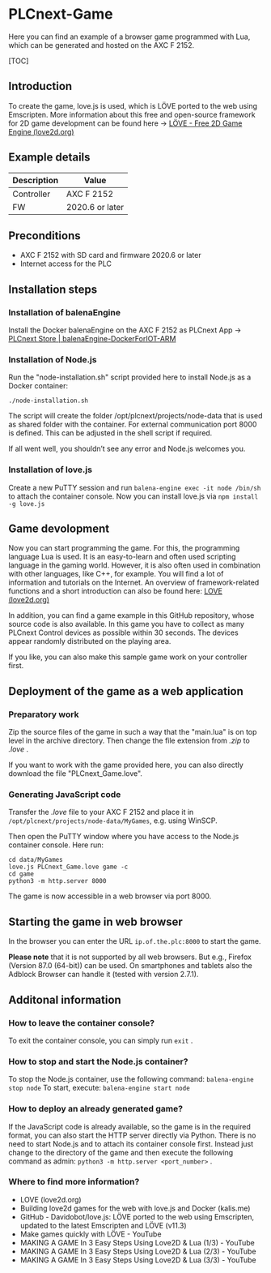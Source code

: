 # PLCnext-Game

Here you can find an example of a browser game programmed with Lua, which can be generated and hosted on the AXC F 2152.

[TOC]

## Introduction

To create the game, love.js is used, which is LÖVE ported to the web using Emscripten. More information about this free and open-source framework for 2D game development can be found here -> [LÖVE - Free 2D Game Engine (love2d.org)](https://love2d.org/)

## Example details

|Description |Value  |
| --- | --- |
|Controller |AXC F 2152 |
|FW |2020.6 or later |

## Preconditions

- AXC F 2152 with SD card and firmware 2020.6 or later
-	Internet access for the PLC

## Installation steps


### Installation of balenaEngine

Install the Docker balenaEngine on the AXC F 2152 as PLCnext App -> [PLCnext Store | balenaEngine-DockerForIOT-ARM](https://www.plcnextstore.com/963)


### Installation of Node.js

Run the "node-installation.sh" script provided here to install Node.js as a Docker container:

```
./node-installation.sh
```
The script will create the folder /opt/plcnext/projects/node-data that is used as shared folder with the container. For external communication port 8000 is defined. This can be adjusted in the shell script if required.

If all went well, you shouldn’t see any error and Node.js welcomes you.


### Installation of love.js

Create a new PuTTY session and run `balena-engine exec -it node /bin/sh` to attach the container console.
Now you can install love.js via `npm install -g love.js`


## Game devolopment

Now you can start programming the game. For this, the programming language Lua is used. It is an easy-to-learn and often used scripting language in the gaming world. However, it is also often used in combination with other languages, like C++, for example. You will find a lot of information and tutorials on the Internet. An overview of framework-related functions and a short introduction can also be found here: [LOVE (love2d.org)](https://love2d.org/wiki/Main_Page)

In addition, you can find a game example in this GitHub repository, whose source code is also available. In this game you have to collect as many PLCnext Control devices as possible within 30 seconds. The devices appear randomly distributed on the playing area.

If you like, you can also make this sample game work on your controller first.


## Deployment of the game as a web application


### Preparatory work

Zip the source files of the game in such a way that the "main.lua" is on top level in the archive directory. Then change the file extension from *.zip* to *.love* .

If you want to work with the game provided here, you can also directly download the file "PLCnext_Game.love".


### Generating JavaScript code

Transfer the *.love* file to your AXC F 2152 and place it in `/opt/plcnext/projects/node-data/MyGames`, e.g. using WinSCP.

Then open the PuTTY window where you have access to the Node.js container console. Here run: 

```
cd data/MyGames
love.js PLCnext_Game.love game -c
cd game
python3 -m http.server 8000
```
The game is now accessible in a web browser via port 8000.

## Starting the game in web browser

In the browser you can enter the URL `ip.of.the.plc:8000` to start the game.

**Please note** that it is not supported by all web browsers. But e.g., Firefox (Version 87.0 (64-bit)) can be used. On smartphones and tablets also the Adblock Browser can handle it (tested with version 2.7.1).


## Additonal information

### How to leave the container console?
To exit the container console, you can simply run `exit` .

### How to stop and start the Node.js container?
To stop the Node.js container, use the following command: `balena-engine stop node` 
To start, execute: `balena-engine start node`

### How to deploy an already generated game?
If the JavaScript code is already available, so the game is in the required format, you can also start the HTTP server directly via Python. There is no need to start Node.js and to attach its container console first. Instead just change to the directory of the game and then execute the following command as admin: `python3 -m http.server <port_number>` .

### Where to find more information?
-	LOVE (love2d.org)
-	Building love2d games for the web with love.js and Docker (kalis.me)
-	GitHub - Davidobot/love.js: LÖVE ported to the web using Emscripten, updated to the latest Emscripten and LÖVE (v11.3)
-	Make games quickly with LÖVE - YouTube
-	MAKING A GAME In 3 Easy Steps Using Love2D & Lua (1/3) - YouTube
-	MAKING A GAME In 3 Easy Steps Using Love2D & Lua (2/3) - YouTube
-	MAKING A GAME In 3 Easy Steps Using Love2D & Lua (3/3) - YouTube
